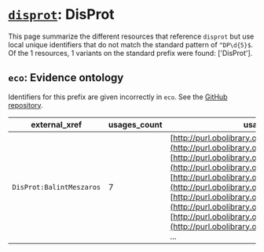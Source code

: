 # [`disprot`](https://bioregistry.io/disprot): DisProt

This page summarize the different resources that reference `disprot`
but use local unique identifiers that do not match the standard pattern of
`^DP\d{5}$`. Of the 1 resources,
1 variants on the standard prefix were found: ['DisProt'].

## `eco`: Evidence ontology

Identifiers for this prefix are given incorrectly in `eco`. See the [GitHub repository](https://github.com/evidenceontology/evidenceontology).

| external_xref            |   usages_count | usages                                                                                                                                                                                                                                                                                                                                                                                                                                                                |
|--------------------------|----------------|-----------------------------------------------------------------------------------------------------------------------------------------------------------------------------------------------------------------------------------------------------------------------------------------------------------------------------------------------------------------------------------------------------------------------------------------------------------------------|
| `DisProt:BalintMeszaros` |              7 | [http://purl.obolibrary.org/obo/ECO_0006183](http://purl.obolibrary.org/obo/ECO_0006183), [http://purl.obolibrary.org/obo/ECO_0006185](http://purl.obolibrary.org/obo/ECO_0006185), [http://purl.obolibrary.org/obo/ECO_0006187](http://purl.obolibrary.org/obo/ECO_0006187), [http://purl.obolibrary.org/obo/ECO_0006188](http://purl.obolibrary.org/obo/ECO_0006188), [http://purl.obolibrary.org/obo/ECO_0006189](http://purl.obolibrary.org/obo/ECO_0006189), ... |


